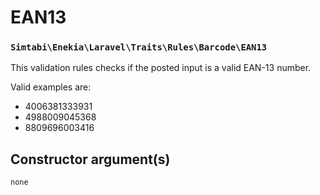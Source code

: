# EAN13
### `Simtabi\Enekia\Laravel\Traits\Rules\Barcode\EAN13`

This validation rules checks if the posted input is a valid EAN-13 number.

Valid examples are:

- 4006381333931
- 4988009045368
- 8809696003416

## Constructor argument(s)

```php
none
```